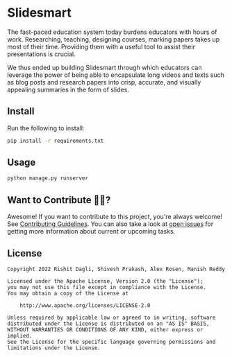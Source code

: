 # Slidesmart

The fast-paced education system today burdens educators with hours of work. Researching, teaching, designing courses, marking papers takes up most of their time. Providing them with a useful tool to assist their presentations is crucial.

We thus ended up building Slidesmart through which educators can leverage the power of being able to encapsulate long videos and texts such as blog posts and research papers into crisp, accurate, and visually appealing summaries in the form of slides.

## Install

Run the following to install:

```sh
pip install -r requirements.txt
```

## Usage

```sh
python manage.py runserver
```

## Want to Contribute 🙋‍♂️?

Awesome! If you want to contribute to this project, you're always welcome! See [Contributing Guidelines](CONTRIBUTING.md). You can also take a look at [open issues](https://github.com/Rishit-dagli/slidesmart/issues) for getting more information about current or upcoming tasks.


## License

```
Copyright 2022 Rishit Dagli, Shivesh Prakash, Alex Rosen, Manish Reddy

Licensed under the Apache License, Version 2.0 (the "License");
you may not use this file except in compliance with the License.
You may obtain a copy of the License at

    http://www.apache.org/licenses/LICENSE-2.0

Unless required by applicable law or agreed to in writing, software
distributed under the License is distributed on an "AS IS" BASIS,
WITHOUT WARRANTIES OR CONDITIONS OF ANY KIND, either express or implied.
See the License for the specific language governing permissions and
limitations under the License.
```
